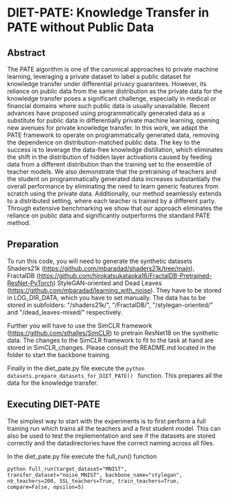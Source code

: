 # DIET-PATE: Knowledge Transfer in PATE without Public Data

## Abstract
The PATE algorithm is one of the canonical approaches to private machine learning, leveraging a private dataset to label a public dataset for knowledge transfer under differential privacy guarantees. However, its reliance on public data from the same distribution as the private data for the knowledge transfer poses a significant challenge, especially in medical or financial domains where such public data is usually unavailable. Recent advances have proposed using programmatically generated data as a substitute for public data in differentially private machine learning, opening new avenues for private knowledge transfer. In this work, we adapt the PATE framework to operate on programmatically generated data, removing the dependence on distribution-matched public data. The key to the success is to leverage the data-free knowledge distillation, which eliminates the shift in the distribution of hidden layer activations caused by feeding data from a different distribution than the training set to the ensemble of teacher models. We also demonstrate that the pretraining of teachers and the student on programmatically generated data increases substantially the overall performance by eliminating the need to learn generic features from scratch using the private data. Additionally, our method seamlessly extends to a distributed setting, where each teacher is trained by a different party. Through extensive benchmarking we show that our approach eliminates the reliance on public data and significantly outperforms the standard PATE method.


## Preparation

To run this code, you will need to generate the synthetic datasets Shaders21k (https://github.com/mbaradad/shaders21k/tree/main), FractalDB (https://github.com/hirokatsukataoka16/FractalDB-Pretrained-ResNet-PyTorch) StyleGAN-oriented and Dead Leaves (https://github.com/mbaradad/learning_with_noise).
They have to be stored in LOG_DIR_DATA, which you have to set manually. The data has to be stored in subfolders: "/shaders21k/", "/FractalDB/", "/stylegan-oriented/" and "/dead_leaves-mixed/" respectively.  

Further you will have to use the SimCLR framework (https://github.com/sthalles/SimCLR) to pretrain ResNet18 on the synthetic data. The changes to the SimCLR framework to fit to the task at hand are stored in SimCLR_changes. Please consult the README.md located in the folder to start the backbone training. 

Finally in the diet_pate.py file execute the ```python datasets.prepare_datasets_for_DIET_PATE() ``` function. This prepares all the data for the knowledge transfer.

## Executing DIET-PATE

The simplest way to start with the experiments is to first perform a full training run which trains all the teachers and a first student model. This can also be used to test the implementation and see if the datasets are stored correctly and the datadirectories have the correct naming across all files.

In the diet_pate.py file execute the full_run() function

```python full_run(target_dataset="MNIST", transfer_dataset="noise_MNIST", backbone_name="stylegan", nb_teachers=200, SSL_teachers=True, train_teachers=True, compare=False, epsilon=5) ```

